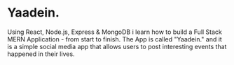 # Yaadein.

Using React, Node.js, Express & MongoDB i learn how to build a Full Stack MERN Application - from start to finish. The App is called "Yaadein." and it is a simple social media app that allows users to post interesting events that happened in their lives.




